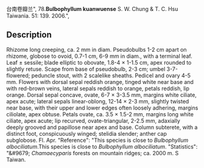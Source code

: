 台南卷瓣兰",
78.**Bulbophyllum kuanwuense** S. W. Chung & T. C. Hsu Taiwania. 51: 139. 2006.",

## Description
Rhizome long creeping, ca. 2 mm in diam. Pseudobulbs 1-2 cm apart on rhizome, globose to ovoid, 0.7-1 cm, 6-9 mm in diam., with a terminal leaf. Leaf ± sessile; blade elliptic to obovate, 1.8-4 × 1-1.5 cm, apex rounded to slightly retuse. Scape from base of pseudobulb, 2-3 cm; umbel 3-7-flowered; peduncle stout, with 2 scalelike sheaths. Pedicel and ovary 4-5 mm. Flowers with dorsal sepal reddish orange, tinged white near base and with red-brown veins, lateral sepals reddish to orange, petals reddish, lip orange. Dorsal sepal concave, ovate, 6-7 × 3-3.5 mm, margins white ciliate, apex acute; lateral sepals linear-oblong, 12-14 × 2-3 mm, slightly twisted near base, with their upper and lower edges often loosely adhering, margins ciliolate, apex obtuse. Petals ovate, ca. 3.5 × 1.5-2 mm, margins long white ciliate, apex acute; lip recurved, ovate-triangular, 2-2.5 mm, adaxially deeply grooved and papillose near apex and base. Column subterete, with a distinct foot, conspicuously winged; stelidia slender; anther cap subglobose. Fl. Apr.
  "Reference": "This species is close to *Bulbophyllum albociliatum*.This species is close to *Bulbophyllum albociliatum*.
  "Statistics": "&amp;#9679; *Chamaecyparis* forests on mountain ridges; ca. 2000 m. S Taiwan.
